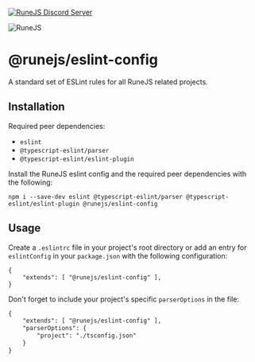 [![RuneJS Discord Server](https://img.shields.io/discord/678751302297059336?label=RuneJS%20Discord&logo=discord)](https://discord.gg/5P74nSh)


![RuneJS](https://i.imgur.com/pmkdSfc.png)

# @runejs/eslint-config

A standard set of ESLint rules for all RuneJS related projects.

## Installation

Required peer dependencies:
* `eslint`
* `@typescript-eslint/parser`
* `@typescript-eslint/eslint-plugin`

Install the RuneJS eslint config and the required peer dependencies with the following:

`npm i --save-dev eslint @typescript-eslint/parser @typescript-eslint/eslint-plugin @runejs/eslint-config`


## Usage

Create a `.eslintrc` file in your project's root directory or add an entry for `eslintConfig` in your `package.json` with the following configuration: 

```
{
    "extends": [ "@runejs/eslint-config" ],
}
```


Don't forget to include your project's specific `parserOptions` in the file:

```diff
{
    "extends": [ "@runejs/eslint-config" ],
    "parserOptions": {
        "project": "./tsconfig.json"
    }
}
```


